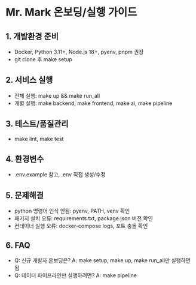 # Mr. Mark 온보딩/실행 가이드

## 1. 개발환경 준비
- Docker, Python 3.11+, Node.js 18+, pyenv, pnpm 권장
- git clone 후 make setup

## 2. 서비스 실행
- 전체 실행: make up && make run_all
- 개별 실행: make backend, make frontend, make ai, make pipeline

## 3. 테스트/품질관리
- make lint, make test

## 4. 환경변수
- .env.example 참고, .env 직접 생성/수정

## 5. 문제해결
- python 명령어 인식 안됨: pyenv, PATH, venv 확인
- 패키지 설치 오류: requirements.txt, package.json 버전 확인
- 컨테이너 실행 오류: docker-compose logs, 포트 충돌 확인

## 6. FAQ
- Q: 신규 개발자 온보딩은?
  A: make setup, make up, make run_all만 실행하면 됨
- Q: 데이터 파이프라인만 실행하려면?
  A: make pipeline 